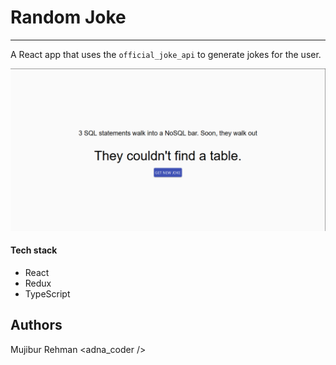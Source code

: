 # Random Joke
----
A React app that uses the `official_joke_api` to generate jokes for the user.

![demo](./src/images/splash.png)

#### Tech stack

- React
- Redux
- TypeScript

## Authors

Mujibur Rehman <adna_coder />
